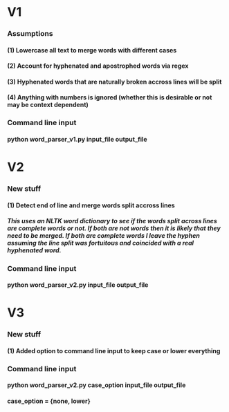 # V1
### Assumptions
#### (1) Lowercase all text to merge words with different cases
#### (2) Account for hyphenated and apostrophed words via regex
#### (3) Hyphenated words that are naturally broken accross lines will be split 
#### (4) Anything with numbers is ignored (whether this is desirable or not may be context dependent)
### Command line input
#### python word_parser_v1.py input_file output_file

# V2
### New stuff
#### (1) Detect end of line and merge words split accross lines
##### This uses an NLTK word dictionary to see if the words split across lines are complete words or not. If both are not words then it is likely that they need to be merged. If both are complete words I leave the hyphen assuming the line split was fortuitous and coincided with a real hyphenated word.
### Command line input
#### python word_parser_v2.py input_file output_file

# V3
### New stuff
#### (1) Added option to command line input to keep case or lower everything
### Command line input
#### python word_parser_v2.py case_option input_file output_file
#### case_option = {none, lower}